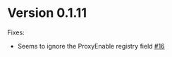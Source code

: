 # Version 0.1.11

Fixes:
 * Seems to ignore the ProxyEnable registry field [#16](https://github.com/Azure/get-proxy-settings/pull/16)
